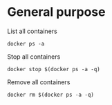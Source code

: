 # General purpose

List all containers  

`docker ps -a`

Stop all containers

`docker stop $(docker ps -a -q)`

Remove all containers

`docker rm $(docker ps -a -q)`


